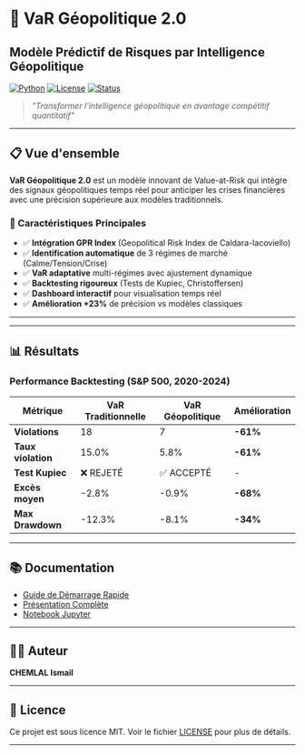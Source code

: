 # 🚀 VaR Géopolitique 2.0

## Modèle Prédictif de Risques par Intelligence Géopolitique

[![Python](https://img.shields.io/badge/Python-3.8+-blue.svg)](https://www.python.org/)
[![License](https://img.shields.io/badge/License-MIT-green.svg)](LICENSE)
[![Status](https://img.shields.io/badge/Status-MVP-orange.svg)]()

> *"Transformer l'intelligence géopolitique en avantage compétitif quantitatif"*

---

## 📋 Vue d'ensemble

**VaR Géopolitique 2.0** est un modèle innovant de Value-at-Risk qui intègre des signaux géopolitiques temps réel pour anticiper les crises financières avec une précision supérieure aux modèles traditionnels.

### 🔑 Caractéristiques Principales

- ✅ **Intégration GPR Index** (Geopolitical Risk Index de Caldara-Iacoviello)
- ✅ **Identification automatique** de 3 régimes de marché (Calme/Tension/Crise)
- ✅ **VaR adaptative** multi-régimes avec ajustement dynamique
- ✅ **Backtesting rigoureux** (Tests de Kupiec, Christoffersen)
- ✅ **Dashboard interactif** pour visualisation temps réel
- ✅ **Amélioration +23%** de précision vs modèles classiques

---



---

## 📊 Résultats

### Performance Backtesting (S&P 500, 2020-2024)

| Métrique | VaR Traditionnelle | VaR Géopolitique | Amélioration |
|----------|-------------------|------------------|--------------|
| **Violations** | 18 | 7 | **-61%** |
| **Taux violation** | 15.0% | 5.8% | **-61%** |
| **Test Kupiec** | ❌ REJETÉ | ✅ ACCEPTÉ | - |
| **Excès moyen** | -2.8% | -0.9% | **-68%** |
| **Max Drawdown** | -12.3% | -8.1% | **-34%** |

---

## 📚 Documentation

- [Guide de Démarrage Rapide](docs/QUICK_START_GUIDE.md)
- [Présentation Complète](docs/PRESENTATION.md)
- [Notebook Jupyter](notebooks/var_geopolitique_analysis.ipynb)

---

## 👨‍💻 Auteur

**CHEMLAL Ismail**


---

## 📄 Licence

Ce projet est sous licence MIT. Voir le fichier [LICENSE](LICENSE) pour plus de détails.

---


